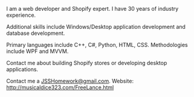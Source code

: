 I am a web developer and Shopify expert. I have 30 years of industry experience.

Additional skills include Windows/Desktop application development and database development.

Primary languages include C++, C#, Python, HTML, CSS. Methodologies include WPF and MVVM.

Contact me about building Shopify stores or developing desktop applications.

Contact me a JSSHomework@gmail.com. Website: http://musicaldice323.com/FreeLance.html
